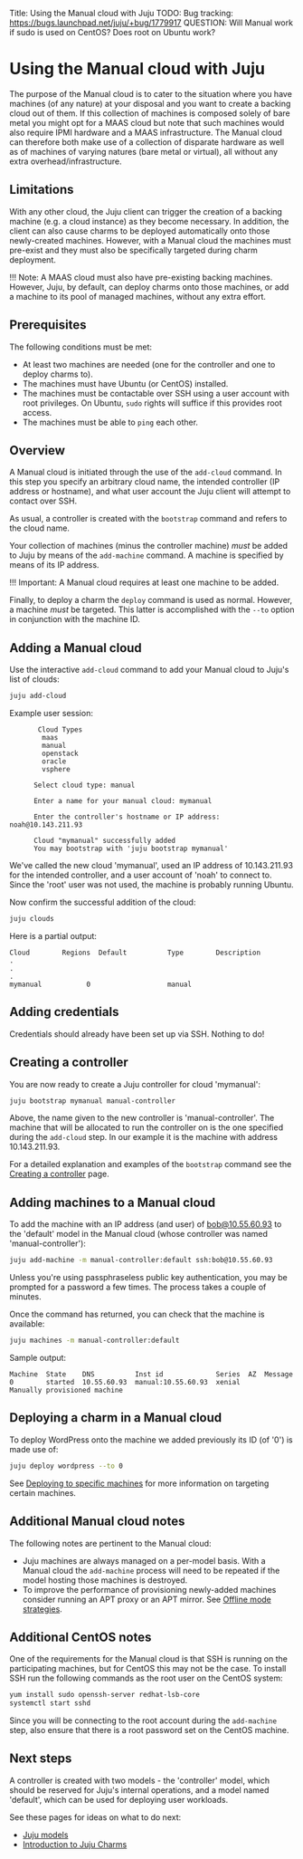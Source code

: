 Title: Using the Manual cloud with Juju
TODO:  Bug tracking: https://bugs.launchpad.net/juju/+bug/1779917
       QUESTION: Will Manual work if sudo is used on CentOS? Does root on Ubuntu work?

# Using the Manual cloud with Juju

The purpose of the Manual cloud is to cater to the situation where you have
machines (of any nature) at your disposal and you want to create a backing
cloud out of them. If this collection of machines is composed solely of bare
metal you might opt for a MAAS cloud but note that such machines would also
require IPMI hardware and a MAAS infrastructure. The Manual cloud can therefore
both make use of a collection of disparate hardware as well as of machines of
varying natures (bare metal or virtual), all without any extra
overhead/infrastructure.

## Limitations

With any other cloud, the Juju client can trigger the creation of a backing
machine (e.g. a cloud instance) as they become necessary. In addition, the
client can also cause charms to be deployed automatically onto those
newly-created machines. However, with a Manual cloud the machines must
pre-exist and they must also be specifically targeted during charm deployment.

!!! Note:
    A MAAS cloud must also have pre-existing backing machines. However, Juju,
    by default, can deploy charms onto those machines, or add a machine to its
    pool of managed machines, without any extra effort.

## Prerequisites

The following conditions must be met:

 - At least two machines are needed (one for the controller and one to deploy
   charms to).
 - The machines must have Ubuntu (or CentOS) installed.
 - The machines must be contactable over SSH using a user account with root
   privileges. On Ubuntu, `sudo` rights will suffice if this provides root
   access.
 - The machines must be able to `ping` each other.

## Overview

A Manual cloud is initiated through the use of the `add-cloud` command. In this
step you specify an arbitrary cloud name, the intended controller (IP address
or hostname), and what user account the Juju client will attempt to contact
over SSH.

As usual, a controller is created with the `bootstrap` command and refers to
the cloud name.

Your collection of machines (minus the controller machine) *must* be added to
Juju by means of the `add-machine` command. A machine is specified by means of
its IP address.

!!! Important:
    A Manual cloud requires at least one machine to be added.

Finally, to deploy a charm the `deploy` command is used as normal. However, a
machine *must* be targeted. This latter is accomplished with the `--to` option
in conjunction with the machine ID.

## Adding a Manual cloud

Use the interactive `add-cloud` command to add your Manual cloud to Juju's list
of clouds:

```bash
juju add-cloud
```

Example user session:

```no-highlight
       Cloud Types
        maas
        manual
        openstack
        oracle
        vsphere
      
      Select cloud type: manual
      
      Enter a name for your manual cloud: mymanual
      
      Enter the controller's hostname or IP address: noah@10.143.211.93
      
      Cloud "mymanual" successfully added
      You may bootstrap with 'juju bootstrap mymanual'
```

We've called the new cloud 'mymanual', used an IP address of 10.143.211.93 for
the intended controller, and a user account of 'noah' to connect to. Since the
'root' user was not used, the machine is probably running Ubuntu.

Now confirm the successful addition of the cloud:

```bash
juju clouds
```

Here is a partial output:

```no-highlight
Cloud        Regions  Default          Type        Description
.
.
.
mymanual           0                   manual 
```

## Adding credentials

Credentials should already have been set up via SSH. Nothing to do!

## Creating a controller

You are now ready to create a Juju controller for cloud 'mymanual':

```bash
juju bootstrap mymanual manual-controller
```

Above, the name given to the new controller is 'manual-controller'. The
machine that will be allocated to run the controller on is the one specified
during the `add-cloud` step. In our example it is the machine with address
10.143.211.93.

For a detailed explanation and examples of the `bootstrap` command see the
[Creating a controller][controllers-creating] page.

## Adding machines to a Manual cloud

To add the machine with an IP address (and user) of bob@10.55.60.93 to the
'default' model in the Manual cloud (whose controller was named
'manual-controller'):

```bash
juju add-machine -m manual-controller:default ssh:bob@10.55.60.93
```

Unless you're using passphraseless public key authentication, you may be
prompted for a password a few times. The process takes a couple of minutes.

Once the command has returned, you can check that the machine is available:

```bash
juju machines -m manual-controller:default
```

Sample output:

```no-highlight
Machine  State    DNS          Inst id             Series  AZ  Message
0        started  10.55.60.93  manual:10.55.60.93  xenial      Manually provisioned machine
```

## Deploying a charm in a Manual cloud

To deploy WordPress onto the machine we added previously its ID (of '0') is
made use of:

```bash
juju deploy wordpress --to 0
```

See [Deploying to specific machines][deploying-to-specific-machines] for more
information on targeting certain machines.

## Additional Manual cloud notes

The following notes are pertinent to the Manual cloud:

 - Juju machines are always managed on a per-model basis. With a Manual cloud
   the `add-machine` process will need to be repeated if the model hosting
   those machines is destroyed.
 - To improve the performance of provisioning newly-added machines consider
   running an APT proxy or an APT mirror. See
   [Offline mode strategies][charms-offline-strategies].

## Additional CentOS notes

One of the requirements for the Manual cloud is that SSH is running on the
participating machines, but for CentOS this may not be the case. To install SSH
run the following commands as the root user on the CentOS system:

```bash
yum install sudo openssh-server redhat-lsb-core
systemctl start sshd
```

Since you will be connecting to the root account during the `add-machine` step,
also ensure that there is a root password set on the CentOS machine.

## Next steps

A controller is created with two models - the 'controller' model, which
should be reserved for Juju's internal operations, and a model named
'default', which can be used for deploying user workloads.

See these pages for ideas on what to do next:

 - [Juju models][models]
 - [Introduction to Juju Charms][charms]


<!-- LINKS -->

[models]: ./models.md
[charms]: ./charms.md
[charms-offline-strategies]: charms-offline-strategies.md
[deploying-to-specific-machines]: ./charms-deploying-advanced.md#deploying-to-specific-machines
[controllers-creating]: ./controllers-creating.md
